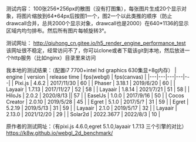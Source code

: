 测试内容：
100张256\*256px的散图（没有打图集），每张图片生成20个显示对象，将图片缩放到64\*64px后按图1一个，图2一个以此类推的顺序（防止drawcall合并，总共2000个显示对象，drawcall也是2000）在640*1136的显示区域内均匀排布。然后所有图片每帧旋转3°。

测试网址：
http://qiuhong_cn.gitee.io/h5_render_engine_performance_test
<br>该网址很不稳定，经常访问不了，你可以clone或者下载该git到本地，然后放进一个http服务（比如nginx）目录里来访问

我本地的测试结果：（配置i7 7700+intel hd graphics 630集显+8g内存）
| engine | version | release time | fps(webgl) | fps(canvas) |
|---|---|---|---|---|
| Pixi.js | 4.6.2 | 2017/11/30 | 60 |
| Phaser | 3.18.1 | 2019/6/20 | 60 |
| Layaair | 1.7.13 | 2017/11/27 | 52 | 58 |
| Layaair | 1.8.14 | 2021/7/21 | 51 | 58 |
| HiloJs | 2.0.2 | 2020/8/13 || 57 |
| EaselJs | 1.0.0 | 2017/9/16 | 50 |
| Cocos Creator | 2.0.10 | 2019/5/28 | 45 |
| Egret | 5.1.0 | 2017/5/? | 31 | 59 |
| Egret | 5.2.19 | 2019/5/13 | 31 | 59 |
| Layaair | 2.1.0 | 2019/5/17 | 32 |
| Layaair | 2.13.0 | 2021/12/20 | 29 |
| Solar2d | 2022.3677 | 2022/8/3 | 10 |

原作者的测试网址：（有pixi.js 4.6.0,egret 5.1.0,layaair 1.7.13 三个引擎的对比）
https://k8w.github.io/webgl_2d_benchmark/